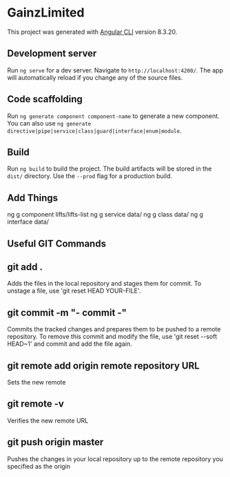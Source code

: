 # GainzLimited

This project was generated with [Angular CLI](https://github.com/angular/angular-cli) version 8.3.20.

## Development server

Run `ng serve` for a dev server. Navigate to `http://localhost:4200/`. The app will automatically reload if you change any of the source files.

## Code scaffolding

Run `ng generate component component-name` to generate a new component. You can also use `ng generate directive|pipe|service|class|guard|interface|enum|module`.

## Build

Run `ng build` to build the project. The build artifacts will be stored in the `dist/` directory. Use the `--prod` flag for a production build.

## Add Things
ng g component lifts/lifts-list
ng g service data/
ng g class data/
ng g interface data/

## Useful GIT Commands
## git add .
Adds the files in the local repository and stages them for commit. To unstage a file, use 'git reset HEAD YOUR-FILE'.

## git commit -m "- commit -"
Commits the tracked changes and prepares them to be pushed to a remote repository. To remove this commit and modify the file, use 'git reset --soft HEAD~1' and commit and add the file again.

## git remote add origin remote repository URL
Sets the new remote

## git remote -v
Verifies the new remote URL

## git push origin master
Pushes the changes in your local repository up to the remote repository you specified as the origin

